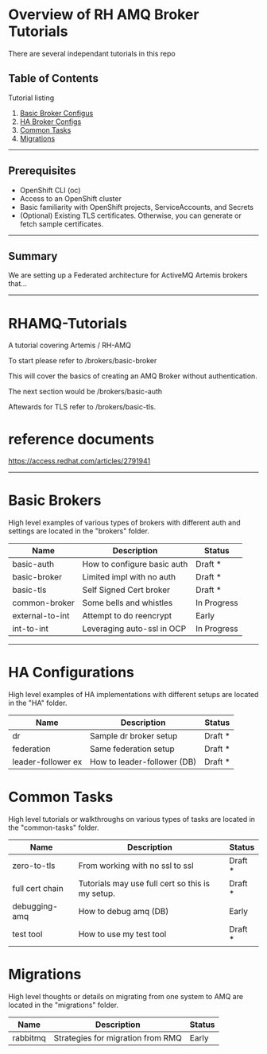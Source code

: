 # Overview of RH AMQ Broker Tutorials

There are several independant tutorials in this repo

## Table of Contents

Tutorial listing

1. [Basic Broker Configus](#basic-brokers)  
2. [HA Broker Configs](#ha-configurations)  
3. [Common Tasks](#common-tasks) 
4. [Migrations](#migrations) 

---

## Prerequisites

- OpenShift CLI (oc)  
- Access to an OpenShift cluster  
- Basic familiarity with OpenShift projects, ServiceAccounts, and Secrets
- (Optional) Existing TLS certificates. Otherwise, you can generate or fetch sample certificates.  

---


## Summary

We are setting up a Federated architecture for ActiveMQ Artemis brokers that...

---


# RHAMQ-Tutorials
A tutorial covering Artemis / RH-AMQ


To start please refer to /brokers/basic-broker

This will cover the basics of creating an AMQ Broker without authentication.

The next section would be /brokers/basic-auth

Aftewards for TLS refer to /brokers/basic-tls.


# reference documents
https://access.redhat.com/articles/2791941

---

# Basic Brokers

High level examples of various types of brokers with different auth and settings are located in the "brokers" folder.

| Name               | Description                    | Status           |
|--------------------|--------------------------------|------------------|
| basic-auth         | How to configure basic auth    | Draft *          |
| basic-broker       | Limited impl with no auth      | Draft *          |
| basic-tls          | Self Signed Cert broker        | Draft *          |
| common-broker      | Some bells and whistles        | In Progress      |
| external-to-int    | Attempt to do reencrypt        | Early            |
| int-to-int         | Leveraging auto-ssl in OCP     | In Progress      |

---

# HA Configurations

High level examples of HA implementations with different setups are located in the "HA" folder.


| Name               | Description                    | Status           |
|--------------------|--------------------------------|------------------|
| dr                 | Sample dr broker setup         | Draft *          |
| federation         | Same federation setup          | Draft *          |
| leader-follower ex | How to leader-follower (DB)    | Draft *          |


# Common Tasks

High level tutorials or walkthroughs on various types of tasks are located in the "common-tasks" folder.

| Name               | Description                    | Status           |
|--------------------|--------------------------------|------------------|
| zero-to-tls        | From working with no ssl to ssl| Draft *          |
| full cert chain    | Tutorials may use full cert so this is my setup.          | Draft *          |
| debugging-amq      | How to debug amq (DB)          | Early            |
| test tool          | How to use my test tool        | Draft *          |


# Migrations

High level thoughts or details on migrating from one system to AMQ are located in the "migrations" folder.

| Name               | Description                    | Status           |
|--------------------|--------------------------------|------------------|
| rabbitmq           | Strategies for migration from RMQ | Early         |